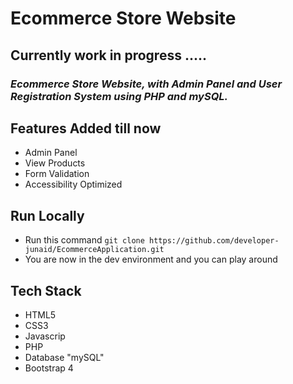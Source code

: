 # Ecommerce Store Website

## Currently work in progress .....
### *Ecommerce Store Website, with Admin Panel and User Registration System using PHP and mySQL.*


## Features Added till now

- Admin Panel
- View Products
- Form Validation
- Accessibility Optimized

## Run Locally 

- Run this command `git clone https://github.com/developer-junaid/EcommerceApplication.git`
- You are now in the dev environment and you can play around 

## Tech Stack

- HTML5
- CSS3
- Javascrip
- PHP
- Database "mySQL"
- Bootstrap 4
